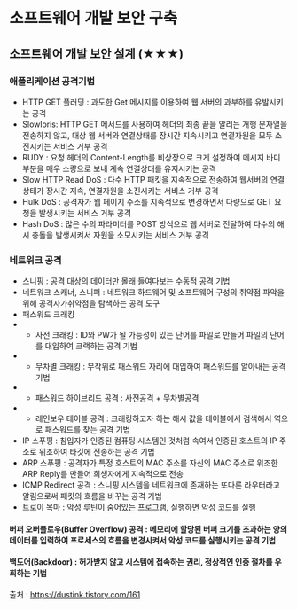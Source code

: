 # 소프트웨어 개발 보안 구축
## 소프트웨어 개발 보안 설계 (★★★)
### 애플리케이션 공격기법
- HTTP GET 플러딩 : 과도한 Get 메시지를 이용하여 웹 서버의 과부하를 유발시키는 공격
- Slowloris: HTTP GET 메서드를 사용하여 헤더의 최종 끝을 알리는 개행 문자열을 전송하지 않고, 대상 웹 서버와 연결상태를 장시간 지속시키고 연결자원을 모두 소진시키는 서비스 거부 공격
- RUDY : 요청 헤더의 Content-Length를 비상장으로 크게 설정하여 메시지 바디 부분을 매우 소량으로 보내 계속 연결상태를 유지시키는 공격
- Slow HTTP Read DoS : 다수 HTTP 패킷을 지속적으로 전송하여 웹서버의 연결상태가 장시간 지속, 연결자원을 소진시키는 서비스 거부 공격
- Hulk DoS : 공격자가 웹 페이지 주소를 지속적으로 변경하면서 다량으로 GET 요청을 발생시키는 서비스 거부 공격
- Hash DoS : 많은 수의 파라미터를 POST 방식으로 웹 서버로 전달하여 다수의 해시 충돌을 발생시켜서 자원을 소모시키는 서비스 거부 공격
### 네트워크 공격
- 스니핑 : 공격 대상의 데이터만 몰래 들여다보는 수동적 공격 기법
- 네트워크 스캐너, 스니퍼 : 네트워크 하드웨어 및 소프트웨어 구성의 취약점 파악을 위해 공격자가취약점을 탐색하는 공격 도구
- 패스워드 크래킹
- - 사전 크래킹 : ID와 PW가 될 가능성이 있는 단어를 파일로 만들어 파일의 단어를 대입하여 크랙하는 공격 기법
- - 무차별 크래킹 : 무작위로 패스워드 자리에 대입하여 패스워드를 알아내는 공격 기법
- - 패스워드 하이브리드 공격 : 사전공격 + 무차별공격
- - 레인보우 테이블 공격 : 크래킹하고자 하는 해시 값을 테이블에서 검색해서 역으로 패스워드를 찾는 공격 기법
- IP 스푸핑 : 침입자가 인증된 컴퓨팅 시스템인 것처럼 속여서 인증된 호스트의 IP 주소로 위조하여 타깃에 전송하는 공격 기법
- ARP 스푸핑 : 공격자가 특정 호스트의 MAC 주소를 자신의 MAC 주소로 위조한 ARP Reply를 만들어 희생자에게 지속적으로 전송
- ICMP Redirect 공격 : 스니핑 시스템을 네트워크에 존재하는 또다른 라우터라고 알림으로써 패킷의 흐름을 바꾸는 공격 기법
- 트로이 목마 : 악성 루틴이 숨어있는 프로그램, 실행하면 악성 코드를 실행
#### 버퍼 오버플로우(Buffer Overflow) 공격 : 메모리에 할당된 버퍼 크기를 초과하는 양의 데이터를 입력하여 프로세스의 흐름을 변경시켜서 악성 코드를 실행시키는 공격 기법
#### 백도어(Backdoor) : 허가받지 않고 시스템에 접속하는 권리, 정상적인 인증 절차를 우회하는 기법

출처 : https://dustink.tistory.com/161
